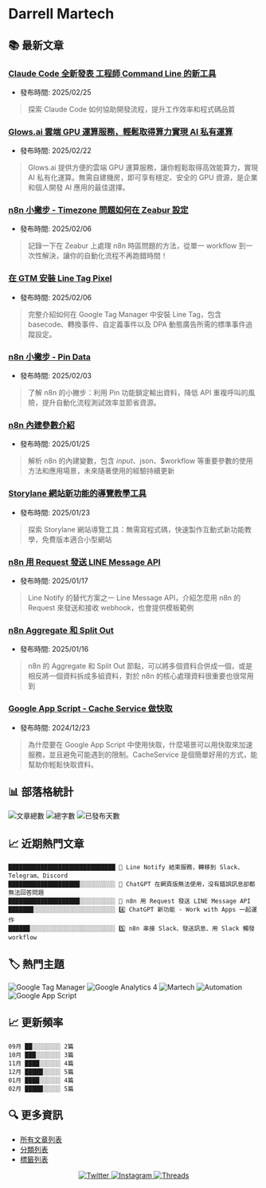 # Darrell Martech

## 📚 最新文章

### [Claude Code 全新發表 工程師 Command Line 的新工具](https://www.darrelltw.com/claude-code-new-command-line-tool/?utm_source=github_readme&utm_medium=referral)
- 發布時間: 2025/02/25
> 探索 Claude Code 如何協助開發流程，提升工作效率和程式碼品質


### [Glows.ai 雲端 GPU 運算服務，輕鬆取得算力實現 AI 私有運算](https://www.darrelltw.com/glows-ai-cloud-gpu-service/?utm_source=github_readme&utm_medium=referral)
- 發布時間: 2025/02/22
> Glows.ai 提供方便的雲端 GPU 運算服務，讓你輕鬆取得高效能算力，實現 AI 私有化運算。無需自建機房，即可享有穩定、安全的 GPU 資源，是企業和個人開發 AI 應用的最佳選擇。


### [n8n 小撇步 - Timezone 問題如何在 Zeabur 設定](https://www.darrelltw.com/n8n-with-zeabur-timezone-issue/?utm_source=github_readme&utm_medium=referral)
- 發布時間: 2025/02/06
> 記錄一下在 Zeabur 上處理 n8n 時區問題的方法，從單一 workflow 到一次性解決，讓你的自動化流程不再跑錯時間！


### [在 GTM 安裝 Line Tag Pixel](https://www.darrelltw.com/gtm-install-line-tag-pixel/?utm_source=github_readme&utm_medium=referral)
- 發布時間: 2025/02/06
> 完整介紹如何在 Google Tag Manager 中安裝 Line Tag，包含basecode、轉換事件、自定義事件以及 DPA 動態廣告所需的標準事件追蹤設定。


### [n8n 小撇步 - Pin Data](https://www.darrelltw.com/n8n-tips-pin/?utm_source=github_readme&utm_medium=referral)
- 發布時間: 2025/02/03
> 了解 n8n 的小撇步：利用 Pin 功能鎖定輸出資料，降低 API 重複呼叫的風險，提升自動化流程測試效率並節省資源。


### [n8n 內建參數介紹](https://www.darrelltw.com/n8n-built-in-variables/?utm_source=github_readme&utm_medium=referral)
- 發布時間: 2025/01/25
> 解析 n8n 的內建變數，包含 $input、$json、$workflow 等重要參數的使用方法和應用場景，未來隨著使用的經驗持續更新


### [Storylane 網站新功能的導覽教學工具](https://www.darrelltw.com/storylane-demo-website-new-feature/?utm_source=github_readme&utm_medium=referral)
- 發布時間: 2025/01/23
> 探索 Storylane 網站導覽工具：無需寫程式碼，快速製作互動式新功能教學，免費版本適合小型網站


### [n8n 用 Request 發送 LINE Message API](https://www.darrelltw.com/n8n-line-message-api/?utm_source=github_readme&utm_medium=referral)
- 發布時間: 2025/01/17
> Line Notify 的替代方案之一 Line Message API，介紹怎麼用 n8n 的 Request 來發送和接收 webhook，也會提供模板範例


### [n8n Aggregate 和 Split Out](https://www.darrelltw.com/n8n-aggregate-split-out/?utm_source=github_readme&utm_medium=referral)
- 發布時間: 2025/01/16
> n8n 的 Aggregate 和 Split Out 節點，可以將多個資料合併成一個，或是相反將一個資料拆成多組資料，對於 n8n 的核心處理資料很重要也很常用到


### [Google App Script - Cache Service 做快取](https://www.darrelltw.com/google-app-script-cache-service/?utm_source=github_readme&utm_medium=referral)
- 發布時間: 2024/12/23
> 為什麼要在 Google App Script 中使用快取，什麼場景可以用快取來加速服務，並且避免可能遇到的限制。CacheService 是個簡單好用的方式，能幫助你輕鬆快取資料。


## 📊 部落格統計
![文章總數](https://img.shields.io/badge/文章總數-81-blue?style=flat-square)
![總字數](https://img.shields.io/badge/總字數-181382+-blue?style=flat-square)
![已發布天數](https://img.shields.io/badge/已發布天數-964-blue?style=flat-square)

## 📈 近期熱門文章
```text
██████████████████████████████ 🥇 Line Notify 結束服務，轉移到 Slack、Telegram、Discord
████████████████████░░░░░░░░░░ 🥈 ChatGPT 在網頁版無法使用，沒有錯誤訊息卻都無法回答問題
████████████████████░░░░░░░░░░ 🥉 n8n 用 Request 發送 LINE Message API
███████░░░░░░░░░░░░░░░░░░░░░░░ 4️⃣ ChatGPT 新功能 - Work with Apps 一起運作
██████░░░░░░░░░░░░░░░░░░░░░░░░ 5️⃣ n8n 串接 Slack、發送訊息、用 Slack 觸發 workflow
```

## 🏷️ 熱門主題
![Google Tag Manager](https://img.shields.io/badge/Google%20Tag%20Manager-27-orange?style=flat-square) ![Google Analytics 4](https://img.shields.io/badge/Google%20Analytics%204-14-orange?style=flat-square) ![Martech](https://img.shields.io/badge/Martech-13-orange?style=flat-square) ![Automation](https://img.shields.io/badge/Automation-7-orange?style=flat-square) ![Google App Script](https://img.shields.io/badge/Google%20App%20Script-5-orange?style=flat-square)

## 📈 更新頻率
```text
09月 ██░░░░░░░░ 2篇
10月 ███░░░░░░░ 3篇
11月 ████░░░░░░ 4篇
12月 █████░░░░░ 5篇
01月 ████░░░░░░ 4篇
02月 █████░░░░░ 5篇
```

## 🔍 更多資訊
- [所有文章列表](https://www.darrelltw.com/archives/)
- [分類列表](https://www.darrelltw.com/categories/)
- [標籤列表](https://www.darrelltw.com/tags/)

<div align="center">
  <a href="https://twitter.com/DarrellMarTech" target="_blank">
    <img src="https://img.shields.io/badge/Twitter-1DA1F2?style=for-the-badge&logo=twitter&logoColor=white" alt="Twitter">
  </a>
  <a href="https://www.instagram.com/darrell_tw_/" target="_blank">
    <img src="https://img.shields.io/badge/Instagram-E4405F?style=for-the-badge&logo=instagram&logoColor=white" alt="Instagram">
  </a>
  <a href="https://www.threads.net/@darrell_tw_" target="_blank">
    <img src="https://img.shields.io/badge/Threads-000000?style=for-the-badge&logo=threads&logoColor=white" alt="Threads">
  </a>
</div>
